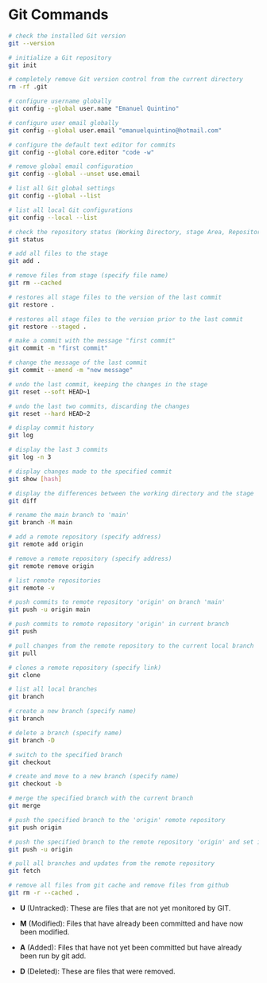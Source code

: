 # Git Commands

```bash
# check the installed Git version
git --version
```

```bash
# initialize a Git repository
git init
```

```bash
# completely remove Git version control from the current directory
rm -rf .git
```

```bash
# configure username globally
git config --global user.name "Emanuel Quintino"
```

```bash
# configure user email globally
git config --global user.email "emanuelquintino@hotmail.com"
```

```bash
# configure the default text editor for commits
git config --global core.editor "code -w"
```

```bash
# remove global email configuration
git config --global --unset use.email
```

```bash
# list all Git global settings
git config --global --list
```

```bash
# list all local Git configurations
git config --local --list
```

```bash
# check the repository status (Working Directory, stage Area, Repository Logs)
git status
```

```bash
# add all files to the stage
git add .
```

```bash
# remove files from stage (specify file name)
git rm --cached
```

```bash
# restores all stage files to the version of the last commit
git restore .
```

```bash
# restores all stage files to the version prior to the last commit
git restore --staged .
```

```bash
# make a commit with the message "first commit"
git commit -m "first commit"
```

```bash
# change the message of the last commit
git commit --amend -m "new message"
```

```bash
# undo the last commit, keeping the changes in the stage
git reset --soft HEAD~1
```

```bash
# undo the last two commits, discarding the changes
git reset --hard HEAD~2
```

```bash
# display commit history
git log
```

```bash
# display the last 3 commits
git log -n 3
```

```bash
# display changes made to the specified commit
git show [hash]
```

```bash
# display the differences between the working directory and the stage
git diff
```

```bash
# rename the main branch to 'main'
git branch -M main
```

```bash
# add a remote repository (specify address)
git remote add origin
```

```bash
# remove a remote repository (specify address)
git remote remove origin
```

```bash
# list remote repositories
git remote -v
```

```bash
# push commits to remote repository 'origin' on branch 'main'
git push -u origin main
```

```bash
# push commits to remote repository 'origin' in current branch
git push
```

```bash
# pull changes from the remote repository to the current local branch
git pull
```

```bash
# clones a remote repository (specify link)
git clone
```

```bash
# list all local branches
git branch
```

```bash
# create a new branch (specify name)
git branch
```

```bash
# delete a branch (specify name)
git branch -D
```

```bash
# switch to the specified branch
git checkout
```

```bash
# create and move to a new branch (specify name)
git checkout -b
```

```bash
# merge the specified branch with the current branch
git merge
```

```bash
# push the specified branch to the 'origin' remote repository
git push origin
```

```bash
# push the specified branch to the remote repository 'origin' and set it as upstream
git push -u origin
```

```bash
# pull all branches and updates from the remote repository
git fetch
```

```bash
# remove all files from git cache and remove files from github
git rm -r --cached .
```

- **U** (Untracked): These are files that are not yet monitored by GIT.

- **M** (Modified): Files that have already been committed and have now been modified.

- **A** (Added): Files that have not yet been committed but have already been run by git add.

- **D** (Deleted): These are files that were removed.